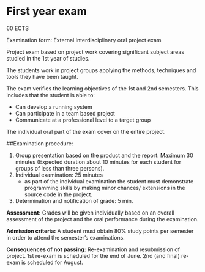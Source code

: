 # First year exam
60 ECTS

Examination form: External Interdisciplinary oral project examProject exam based on project work covering significant subject areas studied in the 1st year of studies. The students work in project groups applying the methods, techniques and tools they have been taught.The exam verifies the learning objectives of the 1st and 2nd semesters. This includes that the student is able to:
-	Can develop a running system-	Can participate in a team based project-	Communicate at a professional level to a target group The individual oral part of the exam cover on the entire project.##Examination procedure: 
1.	Group presentation based on the product and the report: Maximum 30 minutes (Expected duration about 10 minutes for each student for groups of less than three persons).2.	Individual examination: 25 minutes	- as part of the individual examination the student must demonstrate programming skills by making minor chances/ extensions in the source code in the project.
3. Determination and notification of grade: 5 min.
**Assessment:** Grades will be given individually based on an overall assessment of the project and the oral performance during the examination.
**Admission criteria:** A student must obtain 80% study points per semester in order to attend the semester’s examinations. 

**Consequences of not passing:** Re-examination and resubmission of project. 1st re-exam is scheduled for the end of June. 2nd (and final) re-exam is scheduled for August.
